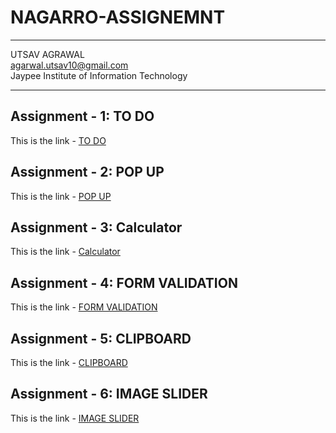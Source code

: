 # NAGARRO-ASSIGNEMNT
---
UTSAV AGRAWAL<BR>
agarwal.utsav10@gmail.com<BR>
Jaypee Institute of Information Technology

---

## Assignment - 1: TO DO
This is the link - [TO DO](https://utsav1004.github.io/NAGARRO-ASSIGNEMNT/TODO/)

## Assignment - 2: POP UP
This is the link - [POP UP](https://utsav1004.github.io/NAGARRO-ASSIGNEMNT/PopUpBox/)

## Assignment - 3: Calculator
This is the link - [Calculator](https://utsav1004.github.io/NAGARRO-ASSIGNEMNT/Calculator/)

## Assignment - 4: FORM VALIDATION
This is the link - [FORM VALIDATION](https://utsav1004.github.io/NAGARRO-ASSIGNEMNT/Form_Validation/)

## Assignment - 5: CLIPBOARD
This is the link - [CLIPBOARD](https://utsav1004.github.io/NAGARRO-ASSIGNEMNT/Copy_to_Clipboard/)

## Assignment - 6: IMAGE SLIDER
This is the link - [IMAGE SLIDER](https://utsav1004.github.io/NAGARRO-ASSIGNEMNT/Image-Slider/)
